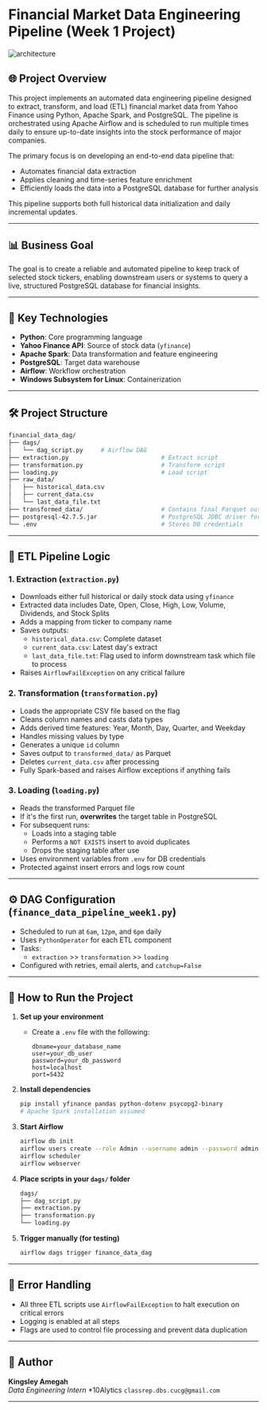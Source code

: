 
# Financial Market Data Engineering Pipeline (Week 1 Project)

![architecture](https://github.com/user-attachments/assets/5a3c7c50-48f9-47e8-b3a4-ba0100ed4661)

## 🌐 Project Overview
This project implements an automated data engineering pipeline designed to extract, transform, and load (ETL) financial market data from Yahoo Finance using Python, Apache Spark, and PostgreSQL. The pipeline is orchestrated using Apache Airflow and is scheduled to run multiple times daily to ensure up-to-date insights into the stock performance of major companies.

The primary focus is on developing an end-to-end data pipeline that:
- Automates financial data extraction
- Applies cleaning and time-series feature enrichment
- Efficiently loads the data into a PostgreSQL database for further analysis

This pipeline supports both full historical data initialization and daily incremental updates.

---

## 📊 Business Goal
The goal is to create a reliable and automated pipeline to keep track of selected stock tickers, enabling downstream users or systems to query a live, structured PostgreSQL database for financial insights.

---

## 📃 Key Technologies
- **Python**: Core programming language
- **Yahoo Finance API**: Source of stock data (`yfinance`)
- **Apache Spark**: Data transformation and feature engineering
- **PostgreSQL**: Target data warehouse
- **Airflow**: Workflow orchestration
- **Windows Subsystem for Linux**: Containerization

---

## 🛠️ Project Structure
```bash
financial_data_dag/
├── dags/
│   └── dag_script.py     # Airflow DAG
├── extraction.py                          # Extract script
├── transformation.py                      # Transform script
├── loading.py                             # Load script
├── raw_data/
│   ├── historical_data.csv
│   ├── current_data.csv
│   └── last_data_file.txt
├── transformed_data/                      # Contains final Parquet output
├── postgresql-42.7.5.jar                  # PostgreSQL JDBC driver for Spark
└── .env                                   # Stores DB credentials
```

---

## 🧰 ETL Pipeline Logic

### 1. Extraction (`extraction.py`)
- Downloads either full historical or daily stock data using `yfinance`
- Extracted data includes Date, Open, Close, High, Low, Volume, Dividends, and Stock Splits
- Adds a mapping from ticker to company name
- Saves outputs:
  - `historical_data.csv`: Complete dataset
  - `current_data.csv`: Latest day's extract
  - `last_data_file.txt`: Flag used to inform downstream task which file to process
- Raises `AirflowFailException` on any critical failure

### 2. Transformation (`transformation.py`)
- Loads the appropriate CSV file based on the flag
- Cleans column names and casts data types
- Adds derived time features: Year, Month, Day, Quarter, and Weekday
- Handles missing values by type
- Generates a unique `id` column
- Saves output to `transformed_data/` as Parquet
- Deletes `current_data.csv` after processing
- Fully Spark-based and raises Airflow exceptions if anything fails

### 3. Loading (`loading.py`)
- Reads the transformed Parquet file
- If it's the first run, **overwrites** the target table in PostgreSQL
- For subsequent runs:
  - Loads into a staging table
  - Performs a `NOT EXISTS` insert to avoid duplicates
  - Drops the staging table after use
- Uses environment variables from `.env` for DB credentials
- Protected against insert errors and logs row count

---

## ⚙️ DAG Configuration (`finance_data_pipeline_week1.py`)
- Scheduled to run at `6am`, `12pm`, and `6pm` daily
- Uses `PythonOperator` for each ETL component
- Tasks:
  - `extraction` >> `transformation` >> `loading`
- Configured with retries, email alerts, and `catchup=False`

---

## 📖 How to Run the Project
1. **Set up your environment**
    - Create a `.env` file with the following:
      ```env
      dbname=your_database_name
      user=your_db_user
      password=your_db_password
      host=localhost
      port=5432
      ```

2. **Install dependencies**
    ```bash
    pip install yfinance pandas python-dotenv psycopg2-binary
    # Apache Spark installation assumed
    ```

3. **Start Airflow**
    ```bash
    airflow db init
    airflow users create --role Admin --username admin --password admin --firstname fname --lastname lname --email your@email.com
    airflow scheduler
    airflow webserver
    ```

4. **Place scripts in your `dags/` folder**
    ```bash
    dags/
    ├── dag_script.py
    ├── extraction.py
    ├── transformation.py
    └── loading.py
    ```

5. **Trigger manually (for testing)**
    ```bash
    airflow dags trigger finance_data_dag
    ```

---

## 🐞 Error Handling
- All three ETL scripts use `AirflowFailException` to halt execution on critical errors
- Logging is enabled at all steps
- Flags are used to control file processing and prevent data duplication

---


## 📄 Author
**Kingsley Amegah**  
*Data Engineering Intern* 
*10Alytics
`classrep.dbs.cucg@gmail.com`

---
